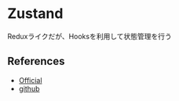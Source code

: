 # Zustand
Reduxライクだが、Hooksを利用して状態管理を行う

## References
- [Official](https://docs.pmnd.rs/zustand/getting-started/introduction)
- [github](https://github.com/pmndrs/zustand)